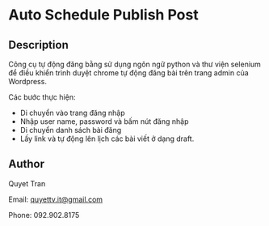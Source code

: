 # Auto Schedule Publish Post

## Description
Công cụ tự động đăng bằng sử dụng ngôn ngữ python và thư viện selenium để điều khiển trình duyệt chrome tự động đăng bài trên trang admin của Wordpress.

Các bước thực hiện:
- Di chuyển vào trang đăng nhập
- Nhập user name, password và bấm nút đăng nhập
- Di chuyển danh sách bài đăng
- Lấy link và tự động lên lịch các bài viết ở dạng draft.

## Author
Quyet Tran

Email: quyettv.it@gmail.com

Phone: 092.902.8175